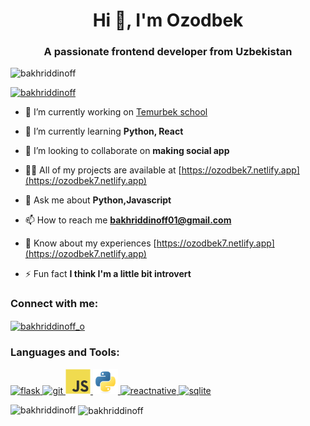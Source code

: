 <h1 align="center">Hi 👋, I'm Ozodbek</h1>
<h3 align="center">A passionate frontend developer from Uzbekistan</h3>

<p align="left"> <img src="https://komarev.com/ghpvc/?username=bakhriddinoff&label=Profile%20views&color=0e75b6&style=flat" alt="bakhriddinoff" /> </p>

<p align="left"> <a href="https://github.com/ryo-ma/github-profile-trophy"><img src="https://github-profile-trophy.vercel.app/?username=bakhriddinoff" alt="bakhriddinoff" /></a> </p>

- 🔭 I’m currently working on [Temurbek school](https://temurbekk-schooll.vercel.app)

- 🌱 I’m currently learning **Python, React**

- 👯 I’m looking to collaborate on **making social app**

- 👨‍💻 All of my projects are available at [https://ozodbek7.netlify.app](https://ozodbek7.netlify.app)

- 💬 Ask me about **Python,Javascript**

- 📫 How to reach me **bakhriddinoff01@gmail.com**

- 📄 Know about my experiences [https://ozodbek7.netlify.app](https://ozodbek7.netlify.app)

- ⚡ Fun fact **I think I'm a little bit introvert**

<h3 align="left">Connect with me:</h3>
<p align="left">
<a href="https://instagram.com/bakhriddinoff_o" target="blank"><img align="center" src="https://raw.githubusercontent.com/rahuldkjain/github-profile-readme-generator/master/src/images/icons/Social/instagram.svg" alt="bakhriddinoff_o" height="30" width="40" /></a>
</p>

<h3 align="left">Languages and Tools:</h3>
<p align="left"> <a href="https://flask.palletsprojects.com/" target="_blank" rel="noreferrer"> <img src="https://www.vectorlogo.zone/logos/pocoo_flask/pocoo_flask-icon.svg" alt="flask" width="40" height="40"/> </a> <a href="https://git-scm.com/" target="_blank" rel="noreferrer"> <img src="https://www.vectorlogo.zone/logos/git-scm/git-scm-icon.svg" alt="git" width="40" height="40"/> </a> <a href="https://developer.mozilla.org/en-US/docs/Web/JavaScript" target="_blank" rel="noreferrer"> <img src="https://raw.githubusercontent.com/devicons/devicon/master/icons/javascript/javascript-original.svg" alt="javascript" width="40" height="40"/> </a> <a href="https://www.python.org" target="_blank" rel="noreferrer"> <img src="https://raw.githubusercontent.com/devicons/devicon/master/icons/python/python-original.svg" alt="python" width="40" height="40"/> </a> <a href="https://reactnative.dev/" target="_blank" rel="noreferrer"> <img src="https://reactnative.dev/img/header_logo.svg" alt="reactnative" width="40" height="40"/> </a> <a href="https://www.sqlite.org/" target="_blank" rel="noreferrer"> <img src="https://www.vectorlogo.zone/logos/sqlite/sqlite-icon.svg" alt="sqlite" width="40" height="40"/> </a> </p>

<p><img align="left" src="https://github-readme-stats.vercel.app/api/top-langs?username=bakhriddinoff&show_icons=true&locale=en&layout=compact" alt="bakhriddinoff" /></p>

<p>&nbsp;<img align="center" src="https://github-readme-stats.vercel.app/api?username=bakhriddinoff&show_icons=true&locale=en" alt="bakhriddinoff" /></p>
